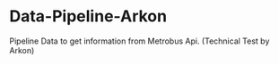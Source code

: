 # Data-Pipeline-Arkon
Pipeline Data to get information from Metrobus Api. (Technical Test by Arkon)

